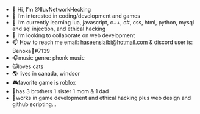 - 👋 Hi, I’m @IluvNetworkHecking
- 👀 I’m interested in coding/development and games
- 🌱 I’m currently learning lua, javascript, c++, c#, css, html, python, mysql and sql injection, and ethical hacking
- 💞️ I’m looking to collaborate on web development
- 📫 How to reach me email: haseenslaibi@hotmail.com & discord user is: Benoxa👑#7139
- 🎧music genre: phonk music
- 🐱loves cats
- 🌎 lives in canada, windsor
- 🎮favorite game is roblox
- 🔰has 3 brothers 1 sister 1 mom & 1 dad
- 👔works in game development and ethical hacking plus web design and github scripting...
